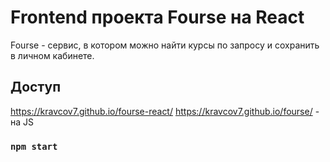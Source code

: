 # Frontend проекта Fourse на React
Fourse - сервис, в котором можно найти курсы по запросу и сохранить в личном кабинете.

## Доступ
https://kravcov7.github.io/fourse-react/
https://kravcov7.github.io/fourse/ - на JS

### `npm start`

